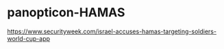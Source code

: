 # panopticon-HAMAS

https://www.securityweek.com/israel-accuses-hamas-targeting-soldiers-world-cup-app
